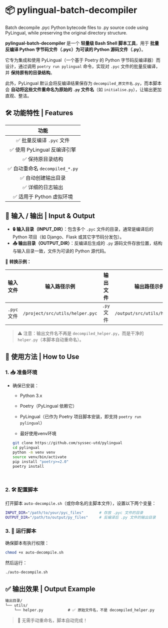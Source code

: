 # 📦 pylingual-batch-decompiler
Batch decompile .pyc Python bytecode files to .py source code using PyLingual, while preserving the original directory structure.

**pylingual-batch-decompiler** 是一个 **轻量级 Bash Shell 脚本工具**，用于 **批量反编译 Python 字节码文件（.pyc）为可读的 Python 源码文件（.py）**。

它专为集成和使用 PyLingual（一个基于 Poetry 的 Python 字节码反编译器）而设计，通过调用 `poetry run pylingual` 命令，实现对 `.pyc` 文件的批量反编译，并 **保持原有的目录结构**。

此外，PyLingual 默认会将反编译结果保存为 `decompiled_原文件名.py`，而本脚本会 **自动将这些文件重命名为原始的 `.py` 文件名**（如 `initialise.py`），让输出更加直观、整洁。



## 🛠️ 功能特性 | Features

|              功能              |
| :----------------------------: |
|    ✅ 批量反编译 `.pyc` 文件    |
|  ✅ 使用 PyLingual 反编译引擎   |
|        ✅ 保持原目录结构        |
| ✅ 自动重命名 `decompiled_*.py` |
|       ✅ 自动创建输出目录       |
|        ✅ 详细的日志输出        |
|    ✅ 适用于 Python 虚拟环境    |



## 📂 输入 / 输出 | Input & Output

- **🔒 输入目录（INPUT_DIR）**：包含多个 `.pyc` 文件的目录，通常是编译后的 Python 项目（如 Django、Flask 或其它字节码分发包）。
- **📤 输出目录（OUTPUT_DIR）**：反编译后生成的 `.py` 源码文件存放位置，结构与输入目录一致，文件为可读的 Python 源代码。

🔁 **转换示例：**

|  输入文件   |          输入路径示例           |  输出文件  |         输出路径示例          |
| :---------: | :-----------------------------: | :--------: | :---------------------------: |
| `.pyc` 文件 | `/project/src/utils/helper.pyc` | `.py` 文件 | `/output/src/utils/helper.py` |

> ⚠️ 注意：输出文件名不再是 `decompiled_helper.py`，而是干净的 `helper.py`（本脚本自动重命名）。



## 🚀 使用方法 | How to Use

### 1. 📥 准备环境

- 确保已安装：

  - Python 3.x
  - Poetry（PyLingual 依赖它）
  - PyLingual（已作为 Poetry 项目脚本安装，即支持 `poetry run pylingual`）

  - 最好使用venv环境

  ```bash
  git clone https://github.com/syssec-utd/pylingual
  cd pylingual
  python -m venv venv
  source venv/bin/activate
  pip install "poetry>=2.0"
  poetry install
  ```

​	   

### 2. 🛠️ 配置脚本

打开脚本 `auto-decompile.sh`（或你命名的主脚本文件），设置以下两个变量：

```bash
INPUT_DIR="/path/to/your/pyc_files"       # 存放 .pyc 文件的目录
OUTPUT_DIR="/path/to/output/py_files"     # 反编译后 .py 文件的输出目录
```

### 3. 🧪 运行脚本

确保脚本有执行权限：

```bash
chmod +x auto-decompile.sh
```

然后运行：

```bash
./auto-decompile.sh
```



## ✅ 输出效果 | Output Example

```markdown
输出目录/
└── utils/
    └── helper.py           # ✅ 原始文件名，不是 decompiled_helper.py
```

> 🎯 无需手动重命名，脚本自动完成！
